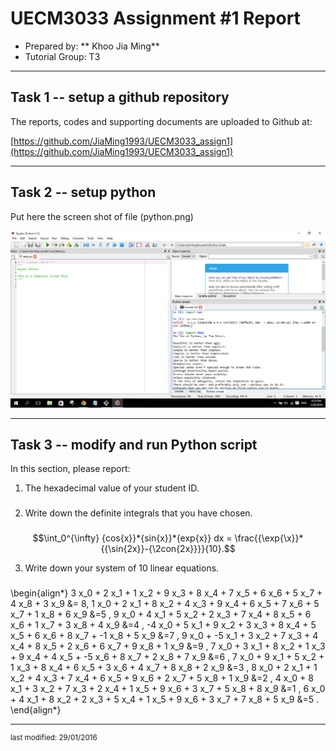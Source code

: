 UECM3033 Assignment #1 Report
========================================================

- Prepared by: ** Khoo Jia Ming**
- Tutorial Group: T3

--------------------------------------------------------

## Task 1 -- setup a github repository

The reports, codes and supporting documents are uploaded to Github at: 

[https://github.com/JiaMing1993/UECM3033_assign1](https://github.com/JiaMing1993/UECM3033_assign1)


---------------------------------------------------------

## Task 2 -- setup python

Put here the screen shot of file (python.png)

![python.png](python.png)


------------------------------------------------------------

## Task 3 -- modify and run Python script

In this section, please report:

1. The hexadecimal value of your student ID.
###
2. Write down the definite integrals that you have chosen.
###  
$$\int_0^{\infty} {cos{x}}*{sin{x}}*{exp{x}} dx = \frac{{\exp{\x}}*{{\sin{2x}}-{\2con{2x}}}}{10}.$$

3. Write down your system of 10 linear equations.
###
\begin{align*}
3 x_0 + 2 x_1 + 1 x_2 + 9 x_3 + 8 x_4 + 7 x_5 + 6 x_6 + 5 x_7 + 4 x_8 + 3 x_9 &= 8,
1 x_0 + 2 x_1 + 8 x_2 + 4 x_3 + 9 x_4 + 6 x_5 + 7 x_6 + 5 x_7 + 1 x_8 + 6 x_9 &=5 ,
9 x_0 + 4 x_1 + 5 x_2 + 2 x_3 + 7 x_4 + 8 x_5 + 6 x_6 + 1 x_7 + 3 x_8 + 4 x_9 &=4 ,
-4 x_0 + 5 x_1 + 9 x_2 + 3 x_3 + 8 x_4 + 5 x_5 + 6 x_6 + 8 x_7 + -1 x_8 + 5 x_9 &=7 ,
9 x_0 + -5 x_1 + 3 x_2 + 7 x_3 + 4 x_4 + 8 x_5 + 2 x_6 + 6 x_7 + 9 x_8 + 1 x_9 &=9 ,
7 x_0 + 3 x_1 + 8 x_2 + 1 x_3 + 9 x_4 + 4 x_5 + -5 x_6 + 8 x_7 + 2 x_8 + 7 x_9 &=6 ,
7 x_0 + 9 x_1 + 5 x_2 + 1 x_3 + 8 x_4 + 6 x_5 + 3 x_6 + 4 x_7 + 8 x_8 + 2 x_9 &=3 ,
8 x_0 + 2 x_1 + 1 x_2 + 4 x_3 + 7 x_4 + 6 x_5 + 9 x_6 + 2 x_7 + 5 x_8 + 1 x_9 &=2 ,
4 x_0 + 8 x_1 + 3 x_2 + 7 x_3 + 2 x_4 + 1 x_5 + 9 x_6 + 3 x_7 + 5 x_8 + 8 x_9 &=1 ,
6 x_0 + 4 x_1 + 8 x_2 + 2 x_3 + 5 x_4 + 1 x_5 + 9 x_6 + 3 x_7 + 7 x_8 + 5 x_9 &=5 .
\end{align*}


-----------------------------------

<sup>last modified: 29/01/2016</sup>

